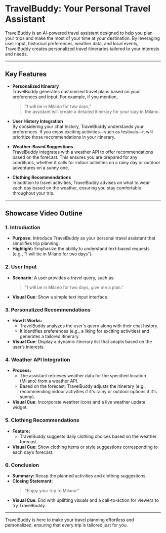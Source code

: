 # TravelBuddy: Your Personal Travel Assistant

TravelBuddy is an AI-powered travel assistant designed to help you plan your trips and make the most of your time at your destination. By leveraging user input, historical preferences, weather data, and local events, TravelBuddy creates personalized travel itineraries tailored to your interests and needs.

---

## Key Features

- **Personalized Itinerary**  
  TravelBuddy generates customized travel plans based on your preferences and input. For example, if you mention,  
  > "I will be in Milano for two days,"  
  the assistant will create a detailed itinerary for your stay in Milano.

- **User History Integration**  
  By considering your chat history, TravelBuddy understands your preferences. If you enjoy exciting activities—such as festivals—it will prioritize those recommendations in your itinerary.

- **Weather-Based Suggestions**  
  TravelBuddy integrates with a weather API to offer recommendations based on the forecast. This ensures you are prepared for any conditions, whether it calls for indoor activities on a rainy day or outdoor adventures on a sunny one.

- **Clothing Recommendations**  
  In addition to travel activities, TravelBuddy advises on what to wear each day based on the weather, ensuring you stay comfortable throughout your trip.

---

## Showcase Video Outline

### 1. Introduction
- **Purpose:** Introduce TravelBuddy as your personal travel assistant that simplifies trip planning.
- **Highlight:** Emphasize the ability to understand text-based requests (e.g., "I will be in Milano for two days").

### 2. User Input
- **Scenario:** A user provides a travel query, such as:  
  > "I will be in Milano for two days, give me a plan."
- **Visual Cue:** Show a simple text input interface.

### 3. Personalized Recommendations
- **How It Works:**  
  - TravelBuddy analyzes the user's query along with their chat history.  
  - It identifies preferences (e.g., a liking for exciting activities) and generates a tailored itinerary.
- **Visual Cue:** Display a dynamic itinerary list that adapts based on the user’s interests.

### 4. Weather API Integration
- **Process:**  
  - The assistant retrieves weather data for the specified location (Milano) from a weather API.
  - Based on the forecast, TravelBuddy adjusts the itinerary (e.g., recommending indoor activities if it's rainy or outdoor options if it's sunny).
- **Visual Cue:** Incorporate weather icons and a live weather update widget.

### 5. Clothing Recommendations
- **Feature:**  
  - TravelBuddy suggests daily clothing choices based on the weather forecast.
- **Visual Cue:** Show clothing items or style suggestions corresponding to each day’s forecast.

### 6. Conclusion
- **Summary:** Recap the planned activities and clothing suggestions.
- **Closing Statement:**  
  > "Enjoy your trip to Milano!"  
- **Visual Cue:** End with uplifting visuals and a call-to-action for viewers to try TravelBuddy.

---

TravelBuddy is here to make your travel planning effortless and personalized, ensuring that every trip is tailored just for you.
